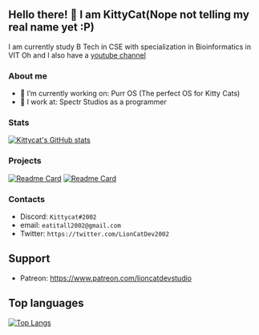 ## Hello there! 👋 I am KittyCat(Nope not telling my real name yet :P)
I am currently study B Tech in CSE with specialization in Bioinformatics in VIT
Oh and I also have a [youtube channel](https://www.youtube.com/channel/UCXZejZkv7CLfcC8HZFryO3Q)

<!--
**Lioncat2002/Lioncat2002** is a ✨ _special_ ✨ repository because its `README.md` (this file) appears on your GitHub profile.-->

### About me
- 🔭 I’m currently working on: Purr OS (The perfect OS for Kitty Cats)
- 💼 I work at: Spectr Studios as a programmer

### Stats
[![Kittycat's GitHub stats](https://github-readme-stats.vercel.app/api?username=Lioncat2002)](https://github.com/Lioncat2002/github-readme-stats)


### Projects
[![Readme Card](https://github-readme-stats.vercel.app/api/pin/?username=Lioncat2002&repo=pylcanim)](https://github.com/Lioncat2002/pylcanim)
[![Readme Card](https://github-readme-stats.vercel.app/api/pin/?username=Lioncat2002&repo=purrOS-reboot)](https://github.com/Lioncat2002/purrOS-reboot)


### Contacts
- Discord: `Kittycat#2002`
- email: `eatitall2002@gmail.com`
- Twitter: `https://twitter.com/LionCatDev2002`

## Support
- Patreon: https://www.patreon.com/lioncatdevstudio

## Top languages
[![Top Langs](https://github-readme-stats.vercel.app/api/top-langs/?username=Lioncat2002)](https://github.com/Lioncat2002/github-readme-stats)
